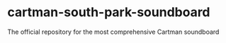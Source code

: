 # cartman-south-park-soundboard
The official repository for the most comprehensive Cartman soundboard
